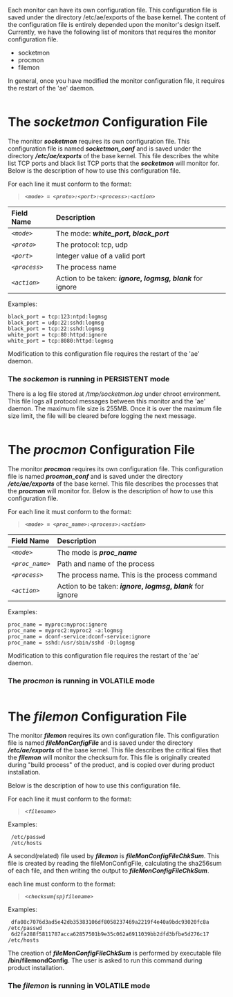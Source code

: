 Each monitor can have its own configuration file. This configuration file is saved under the directory /etc/ae/exports of the base kernel. The content of the configuration file is entirely depended upon the monitor's design itself. Currently, we have the following list of monitors that requires the monitor configuration file.

  * socketmon
  * procmon
  * filemon

In general, once you have modified the monitor configuration file, it requires the restart of the 'ae' daemon.

```
```

# The _socketmon_ Configuration File #

The monitor **_socketmon_** requires its own configuration file. This configuration file is named **_socketmon\_conf_** and is saved under the directory **_/etc/ae/exports_** of the base kernel. This file describes the white list TCP ports and black list TCP ports that the **_socketmon_** will monitor for.  Below is the description of how to use this configuration file.

For each line it must conform to the format:

> _**`<mode> = <proto>:<port>:<process>:<action>`**_

| **Field Name** | **Description** |
|:---------------|:----------------|
| _`<mode>`_     | The mode: **_white\_port_, _black\_port_** |
| _`<proto>`_    | The protocol: tcp, udp |
| _`<port>`_     | Integer value of a valid port |
| _`<process>`_  | The process name |
| _`<action>`_   | Action to be taken: **_ignore_, _logmsg_, _blank_** for ignore |

Examples:
```
black_port = tcp:123:ntpd:logmsg
black_port = udp:22:sshd:logmsg
black_port = tcp:22:sshd:logmsg
white_port = tcp:80:httpd:ignore
white_port = tcp:8080:httpd:logmsg
```

Modification to this configuration file requires the restart of the 'ae' daemon.

### The _sockemon_ is running in PERSISTENT mode ###
There is a log file stored at _/tmp/socketmon.log_ under chroot environment. This file logs all protocol messages between this monitor and the 'ae' daemon. The maximum file size is 255MB. Once it is over the maximum file size limit, the file will be cleared before logging the next message.

```
```

# The _procmon_ Configuration File #

The monitor **_procmon_** requires its own configuration file. This configuration file is named **_procmon\_conf_** and is saved under the directory **_/etc/ae/exports_** of the base kernel. This file describes the processes that the **_procmon_** will monitor for.  Below is the description of how to use this configuration file.

For each line it must conform to the format:

> _**`<mode> = <proc_name>:<process>:<action>`**_

| **Field Name** | **Description** |
|:---------------|:----------------|
| _`<mode>`_     | The mode is **_proc\_name_** |
| _`<proc_name>`_ | Path and name of the process |
| _`<process>`_  | The process name. This is the process command |
| _`<action>`_   | Action to be taken: **_ignore_, _logmsg_, _blank_** for ignore |

Examples:
```
proc_name = myproc:myproc:ignore
proc_name = myproc2:myproc2 -a:logmsg
proc_name = dconf-service:dconf-service:ignore
proc_name = sshd:/usr/sbin/sshd -D:logmsg
```

Modification to this configuration file requires the restart of the 'ae' daemon.

### The _procmon_ is running in VOLATILE mode ###

```
```

# The _filemon_ Configuration File #

The monitor **_filemon_** requires its own configuration file. This configuration file is named **_fileMonConfigFile_** and is saved under the directory **_/etc/ae/exports_** of the base kernel. This file describes the critical files that the **_filemon_** will monitor the checksum for.  This file is originally created during "build process" of the product, and is copied over during product installation.

Below is the description of how to use this configuration file.

For each line it must conform to the format:

> _**`<filename>`**_

Examples:
```
 /etc/passwd
 /etc/hosts
```

A second(related) file used by **_filemon_** is **_fileMonConfigFileChkSum_**.  This file is created by reading the fileMonConfigFile, calculating the sha256sum of each file, and then writing the output to **_fileMonConfigFileChkSum_**.

each line must conform to the format:

> _**`<checksum{sp}filename>`**_



Examples:
```
 dfa08c7076d3ad5e42db35383106df8058237469a2219f4e40a9bdc93020fc8a  /etc/passwd
 6d2fa288f5811787acca62857501b9e35c062a6911039bb2dfd3bfbe5d276c17  /etc/hosts

```

The creation of **_fileMonConfigFileChkSum_** is performed by executable file **/bin/filemondConfig**.  The user is asked to run this command during product installation.

### The _filemon_ is running in VOLATILE mode ###
